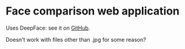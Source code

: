 

# Face comparison web application

Uses DeepFace: see it on [GitHub](https://github.com/serengil/deepface). 

Doesn't work with files other than .jpg for some reason? 
